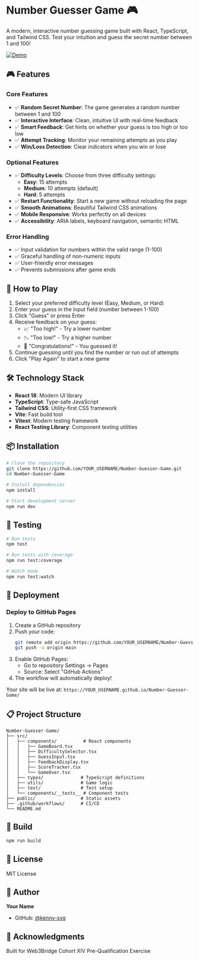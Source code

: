 # Number Guesser Game 🎮

A modern, interactive number guessing game built with React, TypeScript, and Tailwind CSS. Test your intuition and guess the secret number between 1 and 100!

[![Demo](https://img.shields.io/badge/Live%20Demo-Click%20Here-orange)](https://YOUR_USERNAME.github.io/Number-Guesser-Game/)

## 🎮 Features

### Core Features

- ✅ **Random Secret Number**: The game generates a random number between 1 and 100
- ✅ **Interactive Interface**: Clean, intuitive UI with real-time feedback
- ✅ **Smart Feedback**: Get hints on whether your guess is too high or too low
- ✅ **Attempt Tracking**: Monitor your remaining attempts as you play
- ✅ **Win/Loss Detection**: Clear indicators when you win or lose

### Optional Features

- ✅ **Difficulty Levels**: Choose from three difficulty settings:
  - **Easy**: 15 attempts
  - **Medium**: 10 attempts (default)
  - **Hard**: 5 attempts
- ✅ **Restart Functionality**: Start a new game without reloading the page
- ✅ **Smooth Animations**: Beautiful Tailwind CSS animations
- ✅ **Mobile Responsive**: Works perfectly on all devices
- ✅ **Accessibility**: ARIA labels, keyboard navigation, semantic HTML

### Error Handling

- ✅ Input validation for numbers within the valid range (1-100)
- ✅ Graceful handling of non-numeric inputs
- ✅ User-friendly error messages
- ✅ Prevents submissions after game ends

## 🚀 How to Play

1. Select your preferred difficulty level (Easy, Medium, or Hard)
2. Enter your guess in the input field (number between 1-100)
3. Click "Guess" or press Enter
4. Receive feedback on your guess:
   - 📈 "Too high!" - Try a lower number
   - 📉 "Too low!" - Try a higher number
   - 🎉 "Congratulations!" - You guessed it!
5. Continue guessing until you find the number or run out of attempts
6. Click "Play Again" to start a new game

## 🛠️ Technology Stack

- **React 18**: Modern UI library
- **TypeScript**: Type-safe JavaScript
- **Tailwind CSS**: Utility-first CSS framework
- **Vite**: Fast build tool
- **Vitest**: Modern testing framework
- **React Testing Library**: Component testing utilities

## 📦 Installation

```bash
# Clone the repository
git clone https://github.com/YOUR_USERNAME/Number-Guesser-Game.git
cd Number-Guesser-Game

# Install dependencies
npm install

# Start development server
npm run dev
```

## 🧪 Testing

```bash
# Run tests
npm test

# Run tests with coverage
npm run test:coverage

# Watch mode
npm run test:watch
```

## 🚀 Deployment

### Deploy to GitHub Pages

1. Create a GitHub repository
2. Push your code:
   ```bash
   git remote add origin https://github.com/YOUR_USERNAME/Number-Guesser-Game.git
   git push -u origin main
   ```
3. Enable GitHub Pages:
   - Go to repository Settings → Pages
   - Source: Select "GitHub Actions"
4. The workflow will automatically deploy!

Your site will be live at: `https://YOUR_USERNAME.github.io/Number-Guesser-Game/`

## 📋 Project Structure

```
Number-Guesser-Game/
├── src/
│   ├── components/          # React components
│   │   ├── GameBoard.tsx
│   │   ├── DifficultySelector.tsx
│   │   ├── GuessInput.tsx
│   │   ├── FeedbackDisplay.tsx
│   │   ├── ScoreTracker.tsx
│   │   └── GameOver.tsx
│   ├── types/              # TypeScript definitions
│   ├── utils/              # Game logic
│   ├── test/               # Test setup
│   └── components/__tests__ # Component tests
├── public/                 # Static assets
├── .github/workflows/      # CI/CD
└── README.md
```

## 🎯 Build

```bash
npm run build
```

## 📝 License

MIT License

## 👤 Author

**Your Name**

- GitHub: [@kenny-svg](https://github.com/kenny-svg)

## 🙏 Acknowledgments

Built for Web3Bridge Cohort XIV Pre-Qualification Exercise

